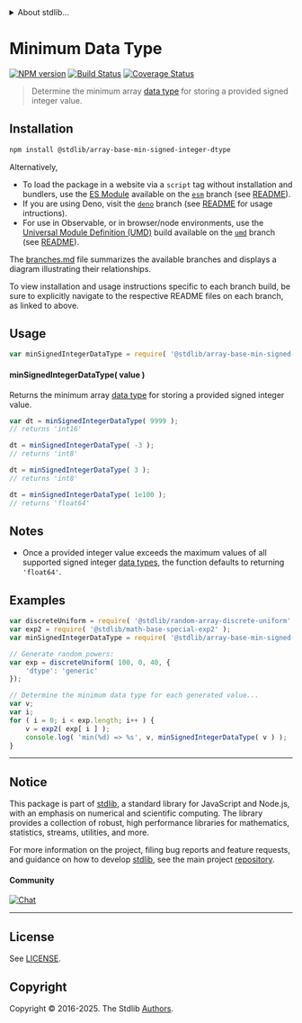 <!--

@license Apache-2.0

Copyright (c) 2024 The Stdlib Authors.

Licensed under the Apache License, Version 2.0 (the "License");
you may not use this file except in compliance with the License.
You may obtain a copy of the License at

   http://www.apache.org/licenses/LICENSE-2.0

Unless required by applicable law or agreed to in writing, software
distributed under the License is distributed on an "AS IS" BASIS,
WITHOUT WARRANTIES OR CONDITIONS OF ANY KIND, either express or implied.
See the License for the specific language governing permissions and
limitations under the License.

-->


<details>
  <summary>
    About stdlib...
  </summary>
  <p>We believe in a future in which the web is a preferred environment for numerical computation. To help realize this future, we've built stdlib. stdlib is a standard library, with an emphasis on numerical and scientific computation, written in JavaScript (and C) for execution in browsers and in Node.js.</p>
  <p>The library is fully decomposable, being architected in such a way that you can swap out and mix and match APIs and functionality to cater to your exact preferences and use cases.</p>
  <p>When you use stdlib, you can be absolutely certain that you are using the most thorough, rigorous, well-written, studied, documented, tested, measured, and high-quality code out there.</p>
  <p>To join us in bringing numerical computing to the web, get started by checking us out on <a href="https://github.com/stdlib-js/stdlib">GitHub</a>, and please consider <a href="https://opencollective.com/stdlib">financially supporting stdlib</a>. We greatly appreciate your continued support!</p>
</details>

# Minimum Data Type

[![NPM version][npm-image]][npm-url] [![Build Status][test-image]][test-url] [![Coverage Status][coverage-image]][coverage-url] <!-- [![dependencies][dependencies-image]][dependencies-url] -->

> Determine the minimum array [data type][@stdlib/array/dtypes] for storing a provided signed integer value.

<!-- Section to include introductory text. Make sure to keep an empty line after the intro `section` element and another before the `/section` close. -->

<section class="intro">

</section>

<!-- /.intro -->

<!-- Package usage documentation. -->

<section class="installation">

## Installation

```bash
npm install @stdlib/array-base-min-signed-integer-dtype
```

Alternatively,

-   To load the package in a website via a `script` tag without installation and bundlers, use the [ES Module][es-module] available on the [`esm`][esm-url] branch (see [README][esm-readme]).
-   If you are using Deno, visit the [`deno`][deno-url] branch (see [README][deno-readme] for usage intructions).
-   For use in Observable, or in browser/node environments, use the [Universal Module Definition (UMD)][umd] build available on the [`umd`][umd-url] branch (see [README][umd-readme]).

The [branches.md][branches-url] file summarizes the available branches and displays a diagram illustrating their relationships.

To view installation and usage instructions specific to each branch build, be sure to explicitly navigate to the respective README files on each branch, as linked to above.

</section>

<section class="usage">

## Usage

```javascript
var minSignedIntegerDataType = require( '@stdlib/array-base-min-signed-integer-dtype' );
```

#### minSignedIntegerDataType( value )

Returns the minimum array [data type][@stdlib/array/dtypes] for storing a provided signed integer value.

```javascript
var dt = minSignedIntegerDataType( 9999 );
// returns 'int16'

dt = minSignedIntegerDataType( -3 );
// returns 'int8'

dt = minSignedIntegerDataType( 3 );
// returns 'int8'

dt = minSignedIntegerDataType( 1e100 );
// returns 'float64'
```

</section>

<!-- /.usage -->

<!-- Package usage notes. Make sure to keep an empty line after the `section` element and another before the `/section` close. -->

<section class="notes">

## Notes

-   Once a provided integer value exceeds the maximum values of all supported signed integer [data types][@stdlib/array/dtypes], the function defaults to returning `'float64'`.

</section>

<!-- /.notes -->

<!-- Package usage examples. -->

<section class="examples">

## Examples

<!-- eslint no-undef: "error" -->

```javascript
var discreteUniform = require( '@stdlib/random-array-discrete-uniform' );
var exp2 = require( '@stdlib/math-base-special-exp2' );
var minSignedIntegerDataType = require( '@stdlib/array-base-min-signed-integer-dtype' );

// Generate random powers:
var exp = discreteUniform( 100, 0, 40, {
    'dtype': 'generic'
});

// Determine the minimum data type for each generated value...
var v;
var i;
for ( i = 0; i < exp.length; i++ ) {
    v = exp2( exp[ i ] );
    console.log( 'min(%d) => %s', v, minSignedIntegerDataType( v ) );
}
```

</section>

<!-- /.examples -->

<!-- Section to include cited references. If references are included, add a horizontal rule *before* the section. Make sure to keep an empty line after the `section` element and another before the `/section` close. -->

<section class="references">

</section>

<!-- /.references -->

<!-- Section for related `stdlib` packages. Do not manually edit this section, as it is automatically populated. -->

<section class="related">

</section>

<!-- /.related -->

<!-- Section for all links. Make sure to keep an empty line after the `section` element and another before the `/section` close. -->


<section class="main-repo" >

* * *

## Notice

This package is part of [stdlib][stdlib], a standard library for JavaScript and Node.js, with an emphasis on numerical and scientific computing. The library provides a collection of robust, high performance libraries for mathematics, statistics, streams, utilities, and more.

For more information on the project, filing bug reports and feature requests, and guidance on how to develop [stdlib][stdlib], see the main project [repository][stdlib].

#### Community

[![Chat][chat-image]][chat-url]

---

## License

See [LICENSE][stdlib-license].


## Copyright

Copyright &copy; 2016-2025. The Stdlib [Authors][stdlib-authors].

</section>

<!-- /.stdlib -->

<!-- Section for all links. Make sure to keep an empty line after the `section` element and another before the `/section` close. -->

<section class="links">

[npm-image]: http://img.shields.io/npm/v/@stdlib/array-base-min-signed-integer-dtype.svg
[npm-url]: https://npmjs.org/package/@stdlib/array-base-min-signed-integer-dtype

[test-image]: https://github.com/stdlib-js/array-base-min-signed-integer-dtype/actions/workflows/test.yml/badge.svg?branch=main
[test-url]: https://github.com/stdlib-js/array-base-min-signed-integer-dtype/actions/workflows/test.yml?query=branch:main

[coverage-image]: https://img.shields.io/codecov/c/github/stdlib-js/array-base-min-signed-integer-dtype/main.svg
[coverage-url]: https://codecov.io/github/stdlib-js/array-base-min-signed-integer-dtype?branch=main

<!--

[dependencies-image]: https://img.shields.io/david/stdlib-js/array-base-min-signed-integer-dtype.svg
[dependencies-url]: https://david-dm.org/stdlib-js/array-base-min-signed-integer-dtype/main

-->

[chat-image]: https://img.shields.io/gitter/room/stdlib-js/stdlib.svg
[chat-url]: https://app.gitter.im/#/room/#stdlib-js_stdlib:gitter.im

[stdlib]: https://github.com/stdlib-js/stdlib

[stdlib-authors]: https://github.com/stdlib-js/stdlib/graphs/contributors

[umd]: https://github.com/umdjs/umd
[es-module]: https://developer.mozilla.org/en-US/docs/Web/JavaScript/Guide/Modules

[deno-url]: https://github.com/stdlib-js/array-base-min-signed-integer-dtype/tree/deno
[deno-readme]: https://github.com/stdlib-js/array-base-min-signed-integer-dtype/blob/deno/README.md
[umd-url]: https://github.com/stdlib-js/array-base-min-signed-integer-dtype/tree/umd
[umd-readme]: https://github.com/stdlib-js/array-base-min-signed-integer-dtype/blob/umd/README.md
[esm-url]: https://github.com/stdlib-js/array-base-min-signed-integer-dtype/tree/esm
[esm-readme]: https://github.com/stdlib-js/array-base-min-signed-integer-dtype/blob/esm/README.md
[branches-url]: https://github.com/stdlib-js/array-base-min-signed-integer-dtype/blob/main/branches.md

[stdlib-license]: https://raw.githubusercontent.com/stdlib-js/array-base-min-signed-integer-dtype/main/LICENSE

[@stdlib/array/dtypes]: https://github.com/stdlib-js/array-dtypes

</section>

<!-- /.links -->
